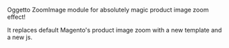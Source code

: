 Oggetto ZoomImage module for absolutely magic product image zoom effect!

It replaces default Magento's product image zoom with a new template and a new js.

